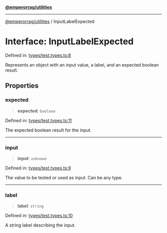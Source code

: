 [**@emperorrag/utilities**](../README.md)

***

[@emperorrag/utilities](../globals.md) / InputLabelExpected

# Interface: InputLabelExpected

Defined in: [types/test.types.ts:8](https://github.com/EmperorRAG/my-projects-monorepo/blob/e2bd1d08dbedaf6b4d2837cf58e4e4885a5e09fe/libs/utilities/src/lib/types/test.types.ts#L8)

Represents an object with an input value, a label, and an expected boolean result.

## Properties

### expected

> **expected**: `boolean`

Defined in: [types/test.types.ts:11](https://github.com/EmperorRAG/my-projects-monorepo/blob/e2bd1d08dbedaf6b4d2837cf58e4e4885a5e09fe/libs/utilities/src/lib/types/test.types.ts#L11)

The expected boolean result for the input.

***

### input

> **input**: `unknown`

Defined in: [types/test.types.ts:9](https://github.com/EmperorRAG/my-projects-monorepo/blob/e2bd1d08dbedaf6b4d2837cf58e4e4885a5e09fe/libs/utilities/src/lib/types/test.types.ts#L9)

The value to be tested or used as input. Can be any type.

***

### label

> **label**: `string`

Defined in: [types/test.types.ts:10](https://github.com/EmperorRAG/my-projects-monorepo/blob/e2bd1d08dbedaf6b4d2837cf58e4e4885a5e09fe/libs/utilities/src/lib/types/test.types.ts#L10)

A string label describing the input.
